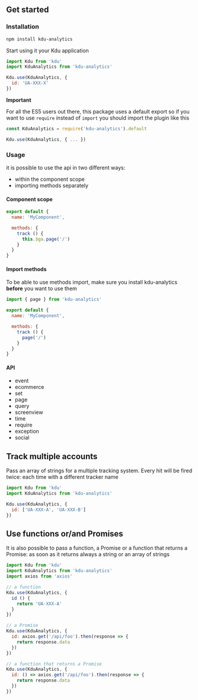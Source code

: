 ## Get started

### Installation
```bash
npm install kdu-analytics
```

Start using it your Kdu application
```js
import Kdu from 'kdu'
import KduAnalytics from 'kdu-analytics'

Kdu.use(KduAnalytics, {
  id: 'UA-XXX-X'
})
```

**Important**

For all the ES5 users out there, this package uses a default export so if you want to use `require` instead of `import` you should import the plugin like this

```js
const KduAnalytics = require('kdu-analytics').default

Kdu.use(KduAnalytics, { ... })
```

### Usage
it is possible to use the api in two different ways:
 - within the component scope
 - importing methods separately

#### Component scope

```js
export default {
  name: 'MyComponent',

  methods: {
    track () {
      this.$ga.page('/')
    }
  }
}
```

#### Import methods

To be able to use methods import, make sure you install kdu-analytics **before** you want to use them

```js
import { page } from 'kdu-analytics'

export default {
  name: 'MyComponent',

  methods: {
    track () {
      page('/')
    }
  }
}
```

#### API
- event
- ecommerce
- set
- page
- query
- screenview
- time
- require
- exception
- social

## Track multiple accounts

Pass an array of strings for a multiple tracking system. Every hit will be fired twice: each time with a different tracker name

```js
import Kdu from 'kdu'
import KduAnalytics from 'kdu-analytics'

Kdu.use(KduAnalytics, {
  id: ['UA-XXX-A', 'UA-XXX-B']
})
```

## Use functions or/and Promises

It is also possible to pass a function, a Promise or a function that returns a Promise: as soon as it returns always a string or an array of strings

```js
import Kdu from 'kdu'
import KduAnalytics from 'kdu-analytics'
import axios from 'axios'

// a function
Kdu.use(KduAnalytics, {
  id () {
    return 'UA-XXX-A'
  }
})

// a Promise
Kdu.use(KduAnalytics, {
  id: axios.get('/api/foo').then(response => {
    return response.data
  })
})

// a function that returns a Promise
Kdu.use(KduAnalytics, {
  id: () => axios.get('/api/foo').then(response => {
    return response.data
  })
})
```

